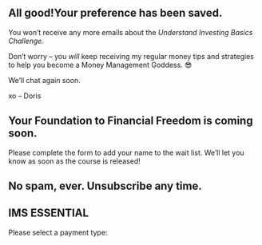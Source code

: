 ## All good!Your preference has been saved.

You won’t receive any more emails about the *Understand Investing Basics Challenge.*

Don’t worry – you *will* keep receiving my regular money tips and strategies to help you become a Money Management Goddess. 😎

We’ll chat again soon.

xo – Doris

## Your Foundation to Financial Freedom is coming soon.

Please complete the form to add your name to the wait list. We’ll let you know as soon as the course is released!

## No spam, ever. Unsubscribe any time.

## IMS ESSENTIAL

Please select a payment type: